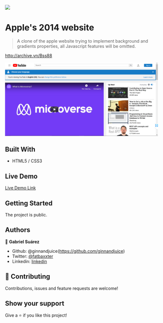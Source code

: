![](https://img.shields.io/badge/Microverse-blueviolet)

# Apple's 2014 website

> A clone of the apple website trying to implement background and gradients properties, all Javascript features will be omitted.

http://archive.vn/Bss88

![Alt text](https://github.com/GabrielJSuarez/YoutubeVideoPage/blob/master/screenshot.png?raw=true "Screenshot")

## Built With

- HTML5 / CSS3

## Live Demo

[Live Demo Link](https://gabrieljsuarez.github.io/YoutubeVideoPage/)


## Getting Started

The project is public.

## Authors

👤 **Gabriel Suárez**

- Github: @ginnandjuice(https://github.com/ginnandjuice)
- Twitter: [@fatbaxxter](https://twitter.com/fatbaxxter)
- Linkedin: [linkedin](https://www.linkedin.com/in/gabriel-su%C3%A1rez-torres-85125a1ab/)

## 🤝 Contributing

Contributions, issues and feature requests are welcome!

## Show your support

Give a ⭐️ if you like this project!

